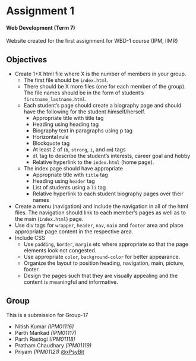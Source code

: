 # Assignment 1

#### Web Development (Term 7)

Website created for the first assignment for WBD-1 course (IPM, IIMR)

## Objectives

- Create 1+X html file where X is the number of members in your group.
  - The first file should be `index.html`.
  - There should be X more files (one for each member of the group). The file names should be in the form of student’s `firstname_lastname.html`.
  - Each student’s page should create a biography page and should have the following for the student himself/herself.
    - Appropriate title with title tag
    - Heading using heading tag
    - Biography text in paragraphs using p tag
    - Horizontal rule
    - Blockquote tag
    - At least 2 of (`b`, `strong`, `i`, and `em`) tags
    - `dl` tag to describe the student’s interests, career goal and hobby
    - Relative hyperlink to the `index.html` (home page).
  - The index page should have appropriate
    - Appropriate title with `title` tag
    - Heading using `header` tag
    - List of students using a `li` tag
    - Relative hyperlink to each student biography pages over their names
- Create a menu (navigation) and include the navigation in all of the html files. The navigation should link to each member’s pages as well as to the main (`index.html`) page.
- Use div tags for `wrapper`, `header`, `nav`, `main` and `footer` area and place appropriate page content in the respective area.
- Include CSS
  - Use `padding`, `border`, `margin` etc where appropriate so that the page elements look not congested.
  - Use appropriate `color`, `background-color` for better appearance.
  - Organize the layout to position heading, navigation, main, picture, footer.
  - Design the pages such that they are visually appealing and the content is meaningful and informative.

## Group

This is a submission for Group-17

- Nitish Kumar _(IPM01116)_
- Parth Mankad _(IPM01117)_
- Parth Rastogi _(IPM01118)_
- Pratham Chaudhary _(IPM01119)_
- Priyam _(IPM01121)_ [@xPsyBit](https://github.com/xPsyBit)
